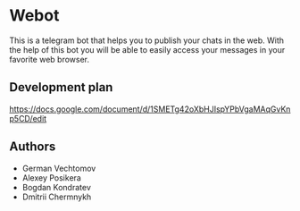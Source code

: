 # Webot

This is a telegram bot that helps you to publish your chats in the web. With the help of this bot you will be able to easily access your messages in your favorite web browser.

## Development plan

<https://docs.google.com/document/d/1SMETg42oXbHJIspYPbVgaMAqGvKnp5CD/edit>

## Authors

- German Vechtomov  
- Alexey Posikera  
- Bogdan Kondratev  
- Dmitrii Chermnykh  
